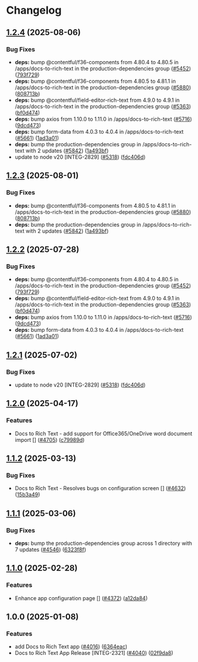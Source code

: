 # Changelog

## [1.2.4](https://github.com/vwointegration/marketplace-partner-apps/compare/docs-to-rich-text-v1.2.3...docs-to-rich-text-v1.2.4) (2025-08-06)


### Bug Fixes

* **deps:** bump @contentful/f36-components from 4.80.4 to 4.80.5 in /apps/docs-to-rich-text in the production-dependencies group ([#5452](https://github.com/vwointegration/marketplace-partner-apps/issues/5452)) ([793f729](https://github.com/vwointegration/marketplace-partner-apps/commit/793f7293201918221d7c5c589a9b4fbe811555f2))
* **deps:** bump @contentful/f36-components from 4.80.5 to 4.81.1 in /apps/docs-to-rich-text in the production-dependencies group ([#5880](https://github.com/vwointegration/marketplace-partner-apps/issues/5880)) ([808713b](https://github.com/vwointegration/marketplace-partner-apps/commit/808713ba40763acb725b1a33f97b772385c78055))
* **deps:** bump @contentful/field-editor-rich-text from 4.9.0 to 4.9.1 in /apps/docs-to-rich-text in the production-dependencies group ([#5363](https://github.com/vwointegration/marketplace-partner-apps/issues/5363)) ([bf0d474](https://github.com/vwointegration/marketplace-partner-apps/commit/bf0d4749537f03a19b857e02117f70c5bf3fd83f))
* **deps:** bump axios from 1.10.0 to 1.11.0 in /apps/docs-to-rich-text ([#5716](https://github.com/vwointegration/marketplace-partner-apps/issues/5716)) ([9dcd473](https://github.com/vwointegration/marketplace-partner-apps/commit/9dcd4739b985906b44204bbeda87b639242f154c))
* **deps:** bump form-data from 4.0.3 to 4.0.4 in /apps/docs-to-rich-text ([#5661](https://github.com/vwointegration/marketplace-partner-apps/issues/5661)) ([1ad3a01](https://github.com/vwointegration/marketplace-partner-apps/commit/1ad3a01957e1b0111c73bc2e122d0a7837da93e4))
* **deps:** bump the production-dependencies group in /apps/docs-to-rich-text with 2 updates ([#5842](https://github.com/vwointegration/marketplace-partner-apps/issues/5842)) ([1a493bf](https://github.com/vwointegration/marketplace-partner-apps/commit/1a493bfd4a61f97f47559d813e70867cadb19763))
* update to node v20 [INTEG-2829] ([#5318](https://github.com/vwointegration/marketplace-partner-apps/issues/5318)) ([fdc406d](https://github.com/vwointegration/marketplace-partner-apps/commit/fdc406d9328bc6279abb658dcf5a1bf28795a449))

## [1.2.3](https://github.com/contentful/marketplace-partner-apps/compare/docs-to-rich-text-v1.2.2...docs-to-rich-text-v1.2.3) (2025-08-01)


### Bug Fixes

* **deps:** bump @contentful/f36-components from 4.80.5 to 4.81.1 in /apps/docs-to-rich-text in the production-dependencies group ([#5880](https://github.com/contentful/marketplace-partner-apps/issues/5880)) ([808713b](https://github.com/contentful/marketplace-partner-apps/commit/808713ba40763acb725b1a33f97b772385c78055))
* **deps:** bump the production-dependencies group in /apps/docs-to-rich-text with 2 updates ([#5842](https://github.com/contentful/marketplace-partner-apps/issues/5842)) ([1a493bf](https://github.com/contentful/marketplace-partner-apps/commit/1a493bfd4a61f97f47559d813e70867cadb19763))

## [1.2.2](https://github.com/contentful/marketplace-partner-apps/compare/docs-to-rich-text-v1.2.1...docs-to-rich-text-v1.2.2) (2025-07-28)


### Bug Fixes

* **deps:** bump @contentful/f36-components from 4.80.4 to 4.80.5 in /apps/docs-to-rich-text in the production-dependencies group ([#5452](https://github.com/contentful/marketplace-partner-apps/issues/5452)) ([793f729](https://github.com/contentful/marketplace-partner-apps/commit/793f7293201918221d7c5c589a9b4fbe811555f2))
* **deps:** bump @contentful/field-editor-rich-text from 4.9.0 to 4.9.1 in /apps/docs-to-rich-text in the production-dependencies group ([#5363](https://github.com/contentful/marketplace-partner-apps/issues/5363)) ([bf0d474](https://github.com/contentful/marketplace-partner-apps/commit/bf0d4749537f03a19b857e02117f70c5bf3fd83f))
* **deps:** bump axios from 1.10.0 to 1.11.0 in /apps/docs-to-rich-text ([#5716](https://github.com/contentful/marketplace-partner-apps/issues/5716)) ([9dcd473](https://github.com/contentful/marketplace-partner-apps/commit/9dcd4739b985906b44204bbeda87b639242f154c))
* **deps:** bump form-data from 4.0.3 to 4.0.4 in /apps/docs-to-rich-text ([#5661](https://github.com/contentful/marketplace-partner-apps/issues/5661)) ([1ad3a01](https://github.com/contentful/marketplace-partner-apps/commit/1ad3a01957e1b0111c73bc2e122d0a7837da93e4))

## [1.2.1](https://github.com/contentful/marketplace-partner-apps/compare/docs-to-rich-text-v1.2.0...docs-to-rich-text-v1.2.1) (2025-07-02)


### Bug Fixes

* update to node v20 [INTEG-2829] ([#5318](https://github.com/contentful/marketplace-partner-apps/issues/5318)) ([fdc406d](https://github.com/contentful/marketplace-partner-apps/commit/fdc406d9328bc6279abb658dcf5a1bf28795a449))

## [1.2.0](https://github.com/contentful/marketplace-partner-apps/compare/docs-to-rich-text-v1.1.2...docs-to-rich-text-v1.2.0) (2025-04-17)


### Features

* Docs to Rich Text - add support for Office365/OneDrive word document import [] ([#4705](https://github.com/contentful/marketplace-partner-apps/issues/4705)) ([c79989d](https://github.com/contentful/marketplace-partner-apps/commit/c79989d998281b59f13aeafc40bde323acbf2bb0))

## [1.1.2](https://github.com/contentful/marketplace-partner-apps/compare/docs-to-rich-text-v1.1.1...docs-to-rich-text-v1.1.2) (2025-03-13)


### Bug Fixes

* Docs to Rich Text - Resolves bugs on configuration screen [] ([#4632](https://github.com/contentful/marketplace-partner-apps/issues/4632)) ([15b3a49](https://github.com/contentful/marketplace-partner-apps/commit/15b3a49e5d93adf76ebc801260a683cdb4e0f5df))

## [1.1.1](https://github.com/contentful/marketplace-partner-apps/compare/docs-to-rich-text-v1.1.0...docs-to-rich-text-v1.1.1) (2025-03-06)


### Bug Fixes

* **deps:** bump the production-dependencies group across 1 directory with 7 updates ([#4546](https://github.com/contentful/marketplace-partner-apps/issues/4546)) ([6323f8f](https://github.com/contentful/marketplace-partner-apps/commit/6323f8f63f4cbf6de3632b64ea9e3960d43ca7ad))

## [1.1.0](https://github.com/contentful/marketplace-partner-apps/compare/docs-to-rich-text-v1.0.0...docs-to-rich-text-v1.1.0) (2025-02-28)


### Features

* Enhance app configuration page [] ([#4372](https://github.com/contentful/marketplace-partner-apps/issues/4372)) ([a12da84](https://github.com/contentful/marketplace-partner-apps/commit/a12da841ce09e31e6436a0109e8bea75a13683c6))

## 1.0.0 (2025-01-08)


### Features

* add Docs to Rich Text app ([#4016](https://github.com/contentful/marketplace-partner-apps/issues/4016)) ([6364eac](https://github.com/contentful/marketplace-partner-apps/commit/6364eacfca217f58d875a86cf0f307d2d2b0c4c2))
* Docs to Rich Text App Release [INTEG-2321] ([#4040](https://github.com/contentful/marketplace-partner-apps/issues/4040)) ([02f9da8](https://github.com/contentful/marketplace-partner-apps/commit/02f9da828e47d0334606659ca089665db38d5512))
